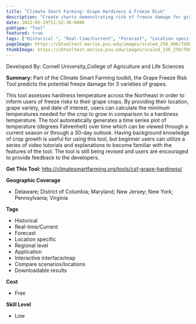 ```yaml
---
title: "Climate Smart Farming: Grape Hardiness & Freeze Risk"
description: "Create charts demonstrating risk of freeze damage for grape variety growth "
date: 2022-05-19T11:52:36-0400
pubtype: "Tool"
featured: true
tags: ["Historical ", "Real-time/Current", "Forecast", "Location specific", "Regional level", "Application", "Interactive interface/map", "Compare scenarios/locations", "Downloadable results"]
pageImage: https://cbtooltest.marisa.psu.edu/images/scaled_250_400/TOOLID_39.6_ScreenCapture-1.png
thumbImage: https://cbtooltest.marisa.psu.edu/images/scaled_156_250/TOOLID_39.6_ScreenCapture-1.png
---
```

Developed By: Cornell University_College of Agriculture and Life Sciences

**Summary:** Part of the Climate Smart Farming toolkit, the Grape Freeze Risk Tool predicts the potential freeze damage for 3 varieties of grapes. 

This tool assesses hardiness temperature across the Northeast in order to inform users of freeze risks to their grape crops. By providing their location, grape variety, and date of interest, users can calculate the minimum temperatures needed for the crop to grow  in comparison to a hardiness temperature. The tool automatically generates a time series plot of temperature (degrees Fahrenheit) over time which can be viewed through a current season or through a 30-day outlook. Having background knowledge of crop growth is useful for using this tool, but beginner users can utilize a series of video tutorials and explanations to become familiar with the features of the tool. The tool is still being revised and users are encouraged to provide feedback to the developers.

__**Get This Tool:**__ http://climatesmartfarming.org/tools/csf-grape-hardiness/

__**Geographic Coverage**__
- Delaware; District of Columbia; Maryland; New Jersey; New York; Pennsylvania; Virginia

__**Tags**__
-  Historical 
-  Real-time/Current
-  Forecast
-  Location specific
-  Regional level
-  Application
-  Interactive interface/map
-  Compare scenarios/locations
-  Downloadable results

__**Cost**__
- Free

__**Skill Level**__
- Low
